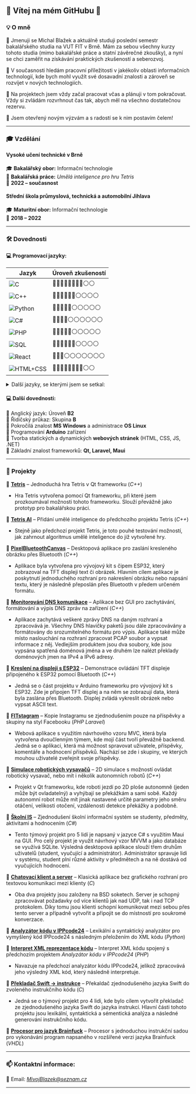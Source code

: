 ## 🌟 Vítej na mém GitHubu 👋

### 💡 O mně

🔹 Jmenuji se Michal Blažek a aktuálně studuji poslední semestr bakalářského studia na VUT FIT v Brně. Mám za sebou všechny kurzy tohoto studia (mimo bakalářské práce a statní závěrečné zkoušky), a nyní se chci zaměřit na získávání praktických zkušeností a seberozvoj.

🔹 V současnosti hledám pracovní příležitosti v jakékoliv oblasti informačních technologií, kde bych mohl využít své dosavadní znalosti a zároveň se rozvíjet v nových technologiích.

🔹 Na projektech jsem vždy začal pracovat včas a plánuji v tom pokračovat. Vždy si zvládám rozvrhnout čas tak, abych měl na všechno dostatečnou rezervu.

🔹 Jsem otevřený novým výzvám a s radostí se k nim postavím čelem!

---

### 🎓 Vzdělání

#### **Vysoké učení technické v Brně**
🎓 **Bakalářský obor:** Informační technologie\
📄 **Bakalářská práce:** *Umělá inteligence pro hru Tetris*\
📆 **2022 – současnost**

#### **Střední škola průmyslová, technická a automobilní Jihlava**
🎓 **Maturitní obor:** Informační technologie\
📆 **2018 – 2022**

---

### 🛠️ Dovednosti

#### **💻 Programovací jazyky:**
| Jazyk                                                                                                    | Úroveň zkušeností         |
|----------------------------------------------------------------------------------------------------------|---------------------------|
| ![C](https://img.shields.io/badge/-C-00599C?style=flat&logo=c&logoColor=white)                           | 🔵🔵🔵🔵🔵🔵🔵🔵⚪⚪ |
| ![C++](https://img.shields.io/badge/-C++-00599C?style=flat&logo=c%2B%2B&logoColor=white)                 | 🔵🔵🔵🔵🔵🔵⚪⚪⚪⚪ |
| ![Python](https://img.shields.io/badge/-Python-3776AB?style=flat&logo=python&logoColor=white)            | 🔵🔵🔵🔵🔵⚪⚪⚪⚪⚪ |
| ![C#](https://img.shields.io/badge/-C%23-239120?style=flat&logo=c-sharp&logoColor=white)                 | 🔵🔵🔵🔵⚪⚪⚪⚪⚪⚪ |
| ![PHP](https://img.shields.io/badge/-PHP-777BB4?style=flat&logo=php&logoColor=white)                     | 🔵🔵🔵🔵🔵⚪⚪⚪⚪⚪ |
| ![SQL](https://img.shields.io/badge/-SQL-4479A1?style=flat&logo=mysql&logoColor=white)                   | 🔵🔵🔵🔵🔵🔵⚪⚪⚪⚪ |
| ![React](https://img.shields.io/badge/-React-61DAFB?style=flat&logo=react&logoColor=white)               | 🔵🔵🔵⚪⚪⚪⚪⚪⚪⚪ |
| ![HTML+CSS](https://img.shields.io/badge/-HTML%20%2B%20CSS-E34F26?style=flat&logo=html5&logoColor=white) | 🔵🔵🔵🔵🔵🔵🔵🔵⚪⚪ |

<details>
<summary>Další jazyky, se kterými jsem se setkal:</summary>

  🔹 LaTeX\
  🔹 Embedded C\
  🔹 Bash\
  🔹 Prolog\
  🔹 VHDL\
  🔹 Assembler x86

</details>

#### **💻 Další dovednosti:**

🔹 Anglický jazyk: Úroveň **B2**\
🔹 Řidičský průkaz: Skupina **B**\
🔹 Pokročilá znalost **MS Windows** a administrace **OS Linux**\
🔹 Programování **Arduino** zařízení\
🔹 Tvorba statických a dynamických **webových stránek** (HTML, CSS, JS, .NET)\
🔹 Základní znalost frameworků: **Qt, Laravel, Maui**

---

### 🚀 Projekty

<!--
> [!IMPORTANT]
> Většina neveřejných (označené jako 🔴) projektů byla vypracována v rámci školy. Veřejné projekty (🟢) lze nalézt zde na GitHubu. Na vyžádání lze poskytnout ukázku kódu neveřejných projektů.
-->

🔹 **[Tetris](https://github.com/MivojBlazek/Tetris)** – Jednoduchá hra Tetris v Qt frameworku (*C++*)
  * Hra Tetris vytvořena pomocí Qt frameworku, při které jsem prozkoumával možnosti tohoto frameworku. Slouží převážně jako prototyp pro bakalářskou práci.

🔹 **[Tetris AI](https://github.com/MivojBlazek/Tetris-AI)** – Přidání umělé inteligence do předchozího projektu Tetris (*C++*)
  * Stejně jako předchozí projekt Tetris, je toto pouhé testování možností, jak zahrnout algoritmus umělé inteligence do již vytvořené hry.

🔹 **[PixelBluetoothCanvas](https://github.com/MivojBlazek/PixelBluetoothCanvas)** – Desktopová aplikace pro zaslání kresleného obrázku přes Bluetooth (*C++*)
  * Aplikace byla vytvořena pro vývojový kit s čipem ESP32, který zobrazoval na TFT displeji text či obrázek. Hlavním cílem aplikace je poskytnutí jednoduchého rozhraní pro nakreslení obrázku nebo napsání textu, který je následně přeposlán přes Bluetooth v předem určeném formátu.

🔹 **[Monitorování DNS komunikace](https://github.com/MivojBlazek/Bachelor-studies/tree/main/ISA/project)** – Aplikace bez GUI pro zachytávání, formátování a výpis DNS zpráv na zařízení (*C++*)
  * Aplikace zachytává veškeré zprávy DNS na daným rozhraní a zpracovává je. Všechny DNS hlavičky paketů jsou dále zpracovávány a formátovány do srozumitelného formátu pro výpis. Aplikace také může místo naslouchání na rozhraní zpracovat PCAP soubor a vypsat informace z něj. Vedlejším produktem jsou dva soubory, kde jsou vypsána spatřená doménová jména a ve druhém lze nalézt překlady doménových jmen na IPv4 a IPv6 adresy.

🔹 **[Kreslení na displeji s ESP32](https://github.com/MivojBlazek/Bachelor-studies/tree/main/IMP/project/Arduino_framework)** – Demonstrace ovládání TFT displeje připojeného k ESP32 pomocí Bluetooth (*C++*)
  * Jedná se o část projektu v Arduino frameworku pro vývojový kit s ESP32. Zde je připojen TFT displej a na něm se zobrazují data, která byla zaslána přes Bluetooth. Displej zvládá vykreslit obrázek nebo vypsat ASCII text.

🔹 **[FITstagram](https://github.com/MivojBlazek/Bachelor-studies/tree/main/IIS/project)** – Kopie Instagramu se zjednodušením pouze na příspěvky a skupiny na styl Facebooku (*PHP Laravel*)
  * Webová aplikace s využitím návrhového vzoru MVC, která byla vytvořena dvoučlenným týmem, kde mojí část tvoří převážně backend. Jedná se o aplikaci, která má možnost spravovat uživatele, příspěvky, komentáře a hodnocení příspěvků. Nachází se zde i skupiny, ve kterých mouhou uživatelé zveřejnit svoje příspěvky.

🔹 **[Simulace robotických vysavačů](https://github.com/MivojBlazek/Bachelor-studies/tree/main/ICP/project)** – 2D simulace s možností ovládat robotický vysavač, nebo mít i několik autonomních robotů (*C++*)
  * Projekt v Qt frameworku, kde roboti jezdí po 2D ploše autonomně (jeden může být ovladatelný) a vyhýbají se překážkám a sami sobě. Každý autonomní robot může mít jinak nastavené určité parametry jeho směru otáčení, velikosti otočení, vzdálenosti detekce překážky a podobně.

🔹 **[Školní IS](https://github.com/MivojBlazek/Bachelor-studies/tree/main/ICS/project)** – Zjednodušení školní informační systém se studenty, předměty, aktivitami a hodnocením (*C#*)
  * Tento týmový projekt pro 5 lidí je napsaný v jazyce C# s využitím Maui na GUI. Pro celý projekt je využit návrhový vzor MVVM a jako databáze se využívá SQLite. Výsledná desktopová aplikace slouží třem druhům uživatelů (student, vyučující a administrátor). Administrátor spravuje lidi v systému, student plní různé aktivity v předmětech a na ně dostává od vyučujících hodnocení.

🔹 **[Chatovací klient a server](https://github.com/MivojBlazek/Bachelor-studies/tree/main/IPK/projects)** – Klasická aplikace bez grafického rozhraní pro textovou komunikaci mezi klienty (*C*)
  * Oba dva projekty jsou založeny na BSD soketech. Server je schopný zpracovávat požadavky od více klientů jak nad UDP, tak i nad TCP protokolem. Díky tomu jsou klienti schopní komunikovat mezi sebou přes tento server a případně vytvořit a připojit se do místností pro soukromé konverzace.

🔹 **[Analyzátor kódu v IPPcode24](https://github.com/MivojBlazek/Bachelor-studies/tree/main/IPP/project)** – Lexikální a syntaktický analyzátor pro vymyšlený kód IPPcode24 s následným přeložením do XML kódu (*Python*)

🔹 **[Interpret XML reprezentace kódu](https://github.com/MivojBlazek/Bachelor-studies/tree/main/IPP/project)** – Interpret XML kódu spojený s předchozím projektem *Analyzátor kódu v IPPcode24* (*PHP*)
  * Navazuje na předchozí analyzátor kódu IPPcode24, jelikož zpracovává jeho výsledný XML kód, který následně interpretuje.

🔹 **[Překladač Swift -> instrukce](https://github.com/MivojBlazek/Bachelor-studies/tree/main/IFJ/project)** – Překaldač zjednodušeného jazyka Swift do zvoleného instrukčního kódu (*C*)
  * Jedná se o týmový projekt pro 4 lidi, kde bylo cílem vytvořit překladač ze zjednodušeného jazyka Swift do jazyka instrukcí. Hlavní části tohoto projektu jsou lexikální, syntaktická a sémentická analýza a následné generování instrukčního kódu.

🔹 **[Procesor pro jazyk Brainfuck](https://github.com/MivojBlazek/Bachelor-studies/tree/main/INP/1_project)** – Procesor s jednoduchou instrukční sadou pro vykonávání program napsaného v rozšířené verzi jazyka Brainfuck (*VHDL*)

---

### 📫 **Kontaktní informace:**
📧 Email: *MivojBlazek@seznam.cz*

---
